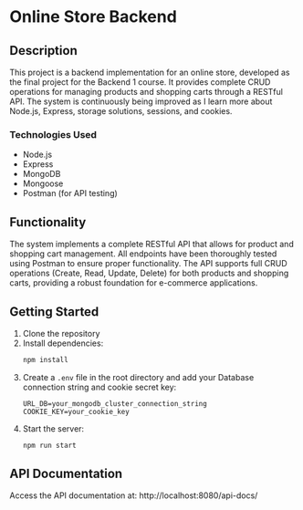 # Online Store Backend

## Description
This project is a backend implementation for an online store, developed as the final project for the Backend 1 course. It provides complete CRUD operations for managing products and shopping carts through a RESTful API. The system is continuously being improved as I learn more about Node.js, Express, storage solutions, sessions, and cookies.

### Technologies Used
* Node.js
* Express
* MongoDB
* Mongoose
* Postman (for API testing)

## Functionality
The system implements a complete RESTful API that allows for product and shopping cart management. All endpoints have been thoroughly tested using Postman to ensure proper functionality. The API supports full CRUD operations (Create, Read, Update, Delete) for both products and shopping carts, providing a robust foundation for e-commerce applications.

## Getting Started
1. Clone the repository
2. Install dependencies:
   ```bash
   npm install
   ```
3. Create a `.env` file in the root directory and add your Database connection string and cookie secret key:
   ```
   URL_DB=your_mongodb_cluster_connection_string
   COOKIE_KEY=your_cookie_key
   ```
4. Start the server:
   ```bash
   npm run start
   ```

## API Documentation
Access the API documentation at:
http://localhost:8080/api-docs/

